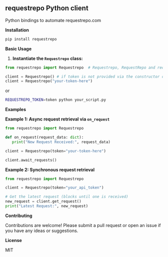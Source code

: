 ## requestrepo Python client

Python bindings to automate requestrepo.com

**Installation**

```bash
pip install requestrepo
```

**Basic Usage**

1. **Instantiate the `Requestrepo` class:**

```python
from requestrepo import Requestrepo  # Requestrepo, RequestRepo and requestrepo are accepted imports

client = Requestrepo() # if token is not provided via the constructor or REQUESTREPO_TOKEN environment variable, a new one will be generated and printed to stderr
client = Requestrepo("your-token-here")
```

or

```bash
REQUESTREPO_TOKEN=token python your_script.py
```

**Examples**

**Example 1: Async request retrieval via `on_request`**

```python
from requestrepo import Requestrepo

def on_request(request_data: dict):
   print("New Request Received:", request_data)

client = Requestrepo(token="your-token-here")

client.await_requests()
```

**Example 2: Synchronous request retrieval**

```python
from requestrepo import Requestrepo

client = Requestrepo(token="your_api_token")

# Get the latest request (blocks until one is received)
new_request = client.get_request()
print("Latest Request:", new_request)
```

**Contributing**

Contributions are welcome! Please submit a pull request or open an issue if you have any ideas or suggestions.

**License**

MIT
